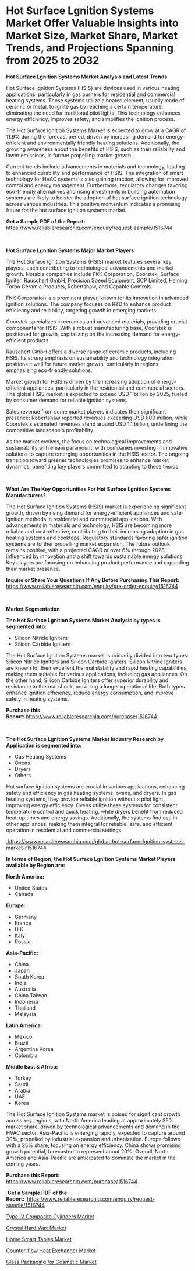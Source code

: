 <p><h1>Hot Surface Lgnition Systems Market Offer Valuable Insights into Market Size, Market Share, Market Trends, and Projections Spanning from 2025 to 2032</h1></p><p><strong>Hot Surface Lgnition Systems Market Analysis and Latest Trends</strong></p>
<p><p>Hot Surface Ignition Systems (HSIS) are devices used in various heating applications, particularly in gas burners for residential and commercial heating systems. These systems utilize a heated element, usually made of ceramic or metal, to ignite gas by reaching a certain temperature, eliminating the need for traditional pilot lights. This technology enhances energy efficiency, improves safety, and simplifies the ignition process.</p><p>The Hot Surface Ignition Systems Market is expected to grow at a CAGR of 11.9% during the forecast period, driven by increasing demand for energy-efficient and environmentally friendly heating solutions. Additionally, the growing awareness about the benefits of HSIS, such as their reliability and lower emissions, is further propelling market growth. </p><p>Current trends include advancements in materials and technology, leading to enhanced durability and performance of HSIS. The integration of smart technology for HVAC systems is also gaining traction, allowing for improved control and energy management. Furthermore, regulatory changes favoring eco-friendly alternatives and rising investments in building automation systems are likely to bolster the adoption of hot surface ignition technology across various industries. This positive momentum indicates a promising future for the hot surface ignition systems market.</p></p>
<p><strong>Get a Sample PDF of the Report:&nbsp;</strong> <a href="https://www.reliableresearchiq.com/enquiry/request-sample/1516744?utm_campaign=1129&utm_medium=2&utm_source=Github&utm_content=ia&utm_term=30032025&utm_id=hot-surface-lgnition-systems">https://www.reliableresearchiq.com/enquiry/request-sample/1516744</a></p>
<p>&nbsp;</p>
<p><strong>Hot Surface Lgnition Systems Major Market Players</strong></p>
<p><p>The Hot Surface Ignition Systems (HSIS) market features several key players, each contributing to technological advancements and market growth. Notable companies include FKK Corporation, Coorstek, Surface Igniter, Rauschert GmbH, Precision Speed Equipment, SCP Limited, Haining Torbo Ceramic Products, Robertshaw, and Capable Controls.</p><p>FKK Corporation is a prominent player, known for its innovation in advanced ignition solutions. The company focuses on R&D to enhance product efficiency and reliability, targeting growth in emerging markets.</p><p>Coorstek specializes in ceramics and advanced materials, providing crucial components for HSIS. With a robust manufacturing base, Coorstek is positioned for growth, capitalizing on the increasing demand for energy-efficient products.</p><p>Rauschert GmbH offers a diverse range of ceramic products, including HSIS. Its strong emphasis on sustainability and technology integration positions it well for future market growth, particularly in regions emphasizing eco-friendly solutions.</p><p>Market growth for HSIS is driven by the increasing adoption of energy-efficient appliances, particularly in the residential and commercial sectors. The global HSIS market is expected to exceed USD 1 billion by 2025, fueled by consumer demand for reliable ignition systems.</p><p>Sales revenue from some market players indicates their significant presence: Robertshaw reported revenues exceeding USD 800 million, while Coorstek's estimated revenues stand around USD 1.1 billion, underlining the competitive landscape's profitability.</p><p>As the market evolves, the focus on technological improvements and sustainability will remain paramount, with companies investing in innovative solutions to capture emerging opportunities in the HSIS sector. The ongoing transition toward greener technologies promises to enhance market dynamics, benefiting key players committed to adapting to these trends.</p></p>
<p>&nbsp;</p>
<p><strong>What Are The Key Opportunities For Hot Surface Lgnition Systems Manufacturers?</strong></p>
<p><p>The Hot Surface Ignition Systems (HSIS) market is experiencing significant growth, driven by rising demand for energy-efficient appliances and safer ignition methods in residential and commercial applications. With advancements in materials and technology, HSIS are becoming more reliable and cost-effective, contributing to their increasing adoption in gas heating systems and cooktops. Regulatory standards favoring safer ignition systems are further propelling market expansion. The future outlook remains positive, with a projected CAGR of over 6% through 2028, influenced by innovation and a shift towards sustainable energy solutions. Key players are focusing on enhancing product performance and expanding their market presence.</p></p>
<p><strong>Inquire or Share Your Questions If Any Before Purchasing This Report:</strong> <a href="https://www.reliableresearchiq.com/enquiry/pre-order-enquiry/1516744?utm_campaign=1129&utm_medium=2&utm_source=Github&utm_content=ia&utm_term=30032025&utm_id=hot-surface-lgnition-systems">https://www.reliableresearchiq.com/enquiry/pre-order-enquiry/1516744</a></p>
<p>&nbsp;</p>
<p><strong>Market Segmentation</strong></p>
<p><strong>The Hot Surface Lgnition Systems Market Analysis by types is segmented into:</strong></p>
<p><ul><li>Silicon Nitride Igniters</li><li>Silicon Carbide Igniters</li></ul></p>
<p><p>The Hot Surface Ignition Systems market is primarily divided into two types: Silicon Nitride Igniters and Silicon Carbide Igniters. Silicon Nitride Igniters are known for their excellent thermal stability and rapid heating capabilities, making them suitable for various applications, including gas appliances. On the other hand, Silicon Carbide Igniters offer superior durability and resistance to thermal shock, providing a longer operational life. Both types enhance ignition efficiency, reduce energy consumption, and improve safety in heating systems.</p></p>
<p><strong>Purchase this Report:&nbsp;</strong><a href="https://www.reliableresearchiq.com/purchase/1516744?utm_campaign=1129&utm_medium=2&utm_source=Github&utm_content=ia&utm_term=30032025&utm_id=hot-surface-lgnition-systems">https://www.reliableresearchiq.com/purchase/1516744</a></p>
<p>&nbsp;</p>
<p><strong>The Hot Surface Lgnition Systems Market Industry Research by Application is segmented into:</strong></p>
<p><ul><li>Gas Heating Systems</li><li>Ovens</li><li>Dryers</li><li>Others</li></ul></p>
<p><p>Hot surface ignition systems are crucial in various applications, enhancing safety and efficiency in gas heating systems, ovens, and dryers. In gas heating systems, they provide reliable ignition without a pilot light, improving energy efficiency. Ovens utilize these systems for consistent temperature control and quick heating, while dryers benefit from reduced heat-up times and energy savings. Additionally, the systems find use in other appliances, making them integral for reliable, safe, and efficient operation in residential and commercial settings.</p></p>
<p><a href="https://www.reliableresearchiq.com/global-hot-surface-lgnition-systems-market-r1516744?utm_campaign=1129&utm_medium=2&utm_source=Github&utm_content=ia&utm_term=30032025&utm_id=hot-surface-lgnition-systems">&nbsp;https://www.reliableresearchiq.com/global-hot-surface-lgnition-systems-market-r1516744</a></p>
<p><strong>In terms of Region, the Hot Surface Lgnition Systems Market Players available by Region are:</strong></p>
<p>
    <p> <strong> North America: </strong>
        <ul>
            <li>United States</li>
            <li>Canada</li>
        </ul>
        </p> 
    <p> <strong> Europe: </strong>
        <ul>
            <li>Germany</li>
            <li>France</li>
            <li>U.K.</li>
            <li>Italy</li>
            <li>Russia</li>
        </ul>
        </p> 
    <p> <strong> Asia-Pacific: </strong>
        <ul>
            <li>China</li>
            <li>Japan</li>
            <li>South Korea</li>
            <li>India</li>
            <li>Australia</li>
            <li>China Taiwan</li>
            <li>Indonesia</li>
            <li>Thailand</li>
            <li>Malaysia</li>
        </ul>
        </p> 
    <p> <strong> Latin America: </strong>
        <ul>
            <li>Mexico</li>
            <li>Brazil</li>
            <li>Argentina Korea</li>
            <li>Colombia</li>
        </ul>
        </p> 
    <p> <strong> Middle East & Africa: </strong>
        <ul>
            <li>Turkey</li>
            <li>Saudi</li>
            <li>Arabia</li>
            <li>UAE</li>
            <li>Korea</li>
        </ul>
    </p>
    </p>
<p><p>The Hot Surface Ignition Systems market is poised for significant growth across key regions, with North America leading at approximately 35% market share, driven by technological advancements and demand in the HVAC sector. Asia-Pacific is emerging rapidly, expected to capture around 30%, propelled by industrial expansion and urbanization. Europe follows with a 25% share, focusing on energy efficiency. China shows promising growth potential, forecasted to represent about 20%. Overall, North America and Asia-Pacific are anticipated to dominate the market in the coming years.</p></p>
<p><strong>Purchase this Report: </strong><a href="https://www.reliableresearchiq.com/purchase/1516744?utm_campaign=1129&utm_medium=2&utm_source=Github&utm_content=ia&utm_term=30032025&utm_id=hot-surface-lgnition-systems">https://www.reliableresearchiq.com/purchase/1516744</a></p>
<p>&nbsp;<strong>Get a Sample PDF of the Report:&nbsp;&nbsp;</strong><a href="https://www.reliableresearchiq.com/enquiry/request-sample/1516744?utm_campaign=1129&utm_medium=2&utm_source=Github&utm_content=ia&utm_term=30032025&utm_id=hot-surface-lgnition-systems">https://www.reliableresearchiq.com/enquiry/request-sample/1516744</a></p>
<p><strong></strong></p>
<p><p><a href="https://github.com/iwanesucices/Market-Research-Report-List-1/blob/main/type-iv-composite-cylinders-market.md?utm_campaign=1129&utm_medium=2&utm_source=Github&utm_content=ia&utm_term=30032025&utm_id=hot-surface-lgnition-systems">Type IV Composite Cylinders Market</a></p><p><a href="https://github.com/snapetylerho/Market-Research-Report-List-1/blob/main/crystal-hard-wax-market.md?utm_campaign=1129&utm_medium=2&utm_source=Github&utm_content=ia&utm_term=30032025&utm_id=hot-surface-lgnition-systems">Crystal Hard Wax Market</a></p><p><a href="https://github.com/stunzkocotpv/Market-Research-Report-List-1/blob/main/home-smart-tables-market.md?utm_campaign=1129&utm_medium=2&utm_source=Github&utm_content=ia&utm_term=30032025&utm_id=hot-surface-lgnition-systems">Home Smart Tables Market</a></p><p><a href="https://github.com/sulvantomppa/Market-Research-Report-List-1/blob/main/counter-flow-heat-exchanger-market.md?utm_campaign=1129&utm_medium=2&utm_source=Github&utm_content=ia&utm_term=30032025&utm_id=hot-surface-lgnition-systems">Counter-flow Heat Exchanger Market</a></p><p><a href="https://github.com/hatlepigna2s/Market-Research-Report-List-1/blob/main/glass-packaging-for-cosmetic-market.md?utm_campaign=1129&utm_medium=2&utm_source=Github&utm_content=ia&utm_term=30032025&utm_id=hot-surface-lgnition-systems">Glass Packaging for Cosmetic Market</a></p></p>